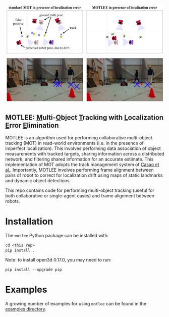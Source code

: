 ![motlee](./media/banner.png)

## MOTLEE: <ins>M</ins>ulti-<ins>O</ins>bject <ins>T</ins>racking with <ins>L</ins>ocalization <ins>E</ins>rror <ins>E</ins>limination

MOTLEE is an algorithm used for performing collaborative multi-object tracking (MOT) in read-world environments (i.e. in the presence of imperfect localization). 
This involves performing data association of object measurements with tracked targets, sharing information across a distributed network, and filtering shared information for an accurate estimate. 
This implementation of MOT adopts the track management system of [Casao et al.](https://arxiv.org/abs/2010.13701).
Importantly, MOTLEE involves performing frame alignment between pairs of robot to correct for localization drift using maps of static landmarks and dynamic object detections. 

This repo contains code for performing multi-object tracking (useful for both collaborative or single-agent cases) and frame alignment between robots.

# Installation

The `motlee` Python package can be installed with:

```
cd <this rep>
pip install .
```

Note: to install open3d 0.17.0, you may need to run:

```
pip install --upgrade pip
```

# Examples

A growing number of examples for using `motlee` can be found in the [examples directory](./examples/).

